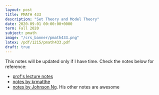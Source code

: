```yaml
---
layout: post
title: PMATH 433
description: "Set Theory and Model Theory"
date: 2020-09-01 00:00:00+0000
term: Fall 2020
subject: pmath
image: "/crs_banner/pmath433.png"
latex: /pdf/1215/pmath433.pdf
draft: true
---
```


This notes will be updated only if I have time. Check the notes below for reference:
- [prof's lecture notes](http://www.math.uwaterloo.ca/~rmoosa/pm433-notes.pdf)
- [notes by krmatthe](https://csclub.uwaterloo.ca/~krmatthe/PMATH/733/)
- [notes by Johnson Ng](https://tex.japorized.ink/PMATH733/classnotes.pdf). His other notes are awesome
